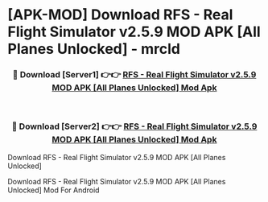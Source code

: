 # [APK-MOD] Download RFS - Real Flight Simulator v2.5.9 MOD APK [All Planes Unlocked] - mrcld


<div align="center">
<h3>🔴 Download [Server1] 👉👉 <a href="https://apk-comot.site?title=RFS_-_Real_Flight_Simulator_v2.5.9_MOD_APK_[All_Planes_Unlocked]">RFS - Real Flight Simulator v2.5.9 MOD APK [All Planes Unlocked] Mod Apk</a></h3><br>
<h3>🔴 Download [Server2] 👉👉 <a href="https://apk-comot.site?title=RFS_-_Real_Flight_Simulator_v2.5.9_MOD_APK_[All_Planes_Unlocked]">RFS - Real Flight Simulator v2.5.9 MOD APK [All Planes Unlocked] Mod Apk</a></h3>
</div>



Download RFS - Real Flight Simulator v2.5.9 MOD APK [All Planes Unlocked] 

Download RFS - Real Flight Simulator v2.5.9 MOD APK [All Planes Unlocked] Mod For Android